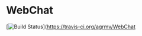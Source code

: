 # WebChat

[![Build Status](https://travis-ci.com/agrmv/WebChat.svg?branch=develop)](https://travis-ci.org/agrmv/WebChat